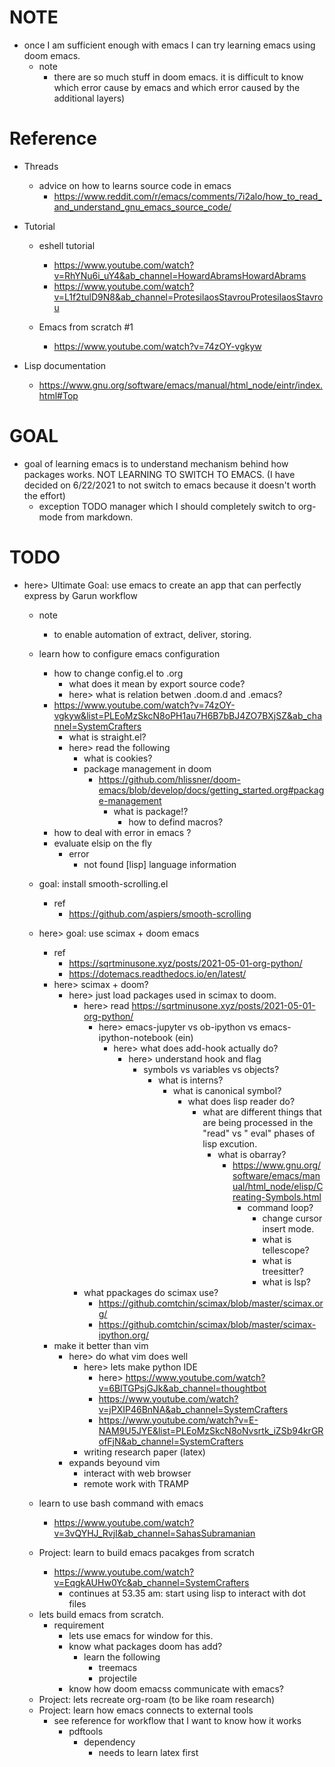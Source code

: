 # NOTE

* once I am sufficient enough with emacs I can try learning emacs using doom emacs. 
    * note 
        * there are so much stuff in doom emacs. it is difficult to know which error cause by emacs and which error caused by the additional layers)


# Reference 

* Threads 
    * advice on how to learns source code in emacs 
        * https://www.reddit.com/r/emacs/comments/7i2alo/how_to_read_and_understand_gnu_emacs_source_code/ 

* Tutorial 
    - eshell tutorial
        - https://www.youtube.com/watch?v=RhYNu6i_uY4&ab_channel=HowardAbramsHowardAbrams
        - https://www.youtube.com/watch?v=L1f2tulD9N8&ab_channel=ProtesilaosStavrouProtesilaosStavrou

    - Emacs from scratch #1
        - https://www.youtube.com/watch?v=74zOY-vgkyw
* Lisp documentation 
    - https://www.gnu.org/software/emacs/manual/html_node/eintr/index.html#Top

# GOAL 

- goal of learning emacs is to understand mechanism behind how packages works. NOT LEARNING TO SWITCH TO EMACS. (I have decided on 6/22/2021 to not switch to emacs because it doesn't worth the effort) 
    *  exception TODO manager which I should completely switch to org-mode from markdown.

# TODO 

* here> Ultimate Goal: use emacs to create an app that can perfectly express by Garun workflow 
    * note
        - to enable automation of extract, deliver, storing.

    * learn how to configure emacs configuration
        * how to change config.el to .org
            * what does it mean by export source code?
            * here> what is relation betwen .doom.d and .emacs?
        * https://www.youtube.com/watch?v=74zOY-vgkyw&list=PLEoMzSkcN8oPH1au7H6B7bBJ4ZO7BXjSZ&ab_channel=SystemCrafters
            * what is straight.el?
            * here> read the following 
                * what is cookies?
                * package management in doom
                    * https://github.com/hlissner/doom-emacs/blob/develop/docs/getting_started.org#package-management
                        * what is package!?
                             * how to defind macros?
        * how to deal with error in emacs ?
        * evaluate elsip on the fly
            * error
                * not found [lisp] language information
    * goal: install smooth-scrolling.el  
        * ref
            * https://github.com/aspiers/smooth-scrolling 

    * here> goal: use scimax + doom emacs 
        * ref 
            * https://sqrtminusone.xyz/posts/2021-05-01-org-python/
            * https://dotemacs.readthedocs.io/en/latest/
        * here> scimax + doom?
            * here> just load packages used in scimax to doom. 
                * here> read https://sqrtminusone.xyz/posts/2021-05-01-org-python/
                    * here> emacs-jupyter vs ob-ipython vs emacs-ipython-notebook (ein)
                        * here> what does add-hook actually do?
                            * here> understand hook and flag
                                * symbols vs variables vs objects?
                                    * what is interns?
                                        * what is canonical symbol?
                                            * what does lisp reader do?
                                                * what are different things that are being processed in the "read" vs " eval" phases of lisp excution.
                                                    * what is obarray?
                                                        * https://www.gnu.org/software/emacs/manual/html_node/elisp/Creating-Symbols.html 
                                                            * command loop?
                                                                * change cursor insert mode.
                                                                * what is tellescope?
                                                                * what is treesitter?
                                                                * what is lsp?
                * what ppackages do scimax use?
                    * https://github.comtchin/scimax/blob/master/scimax.org/
                    * https://github.comtchin/scimax/blob/master/scimax-ipython.org/
        * make it better than vim 
            * here> do what vim does well 
                * here> lets make python IDE
                    * here> https://www.youtube.com/watch?v=6BlTGPsjGJk&ab_channel=thoughtbot
                    * https://www.youtube.com/watch?v=jPXIP46BnNA&ab_channel=SystemCrafters
                    * https://www.youtube.com/watch?v=E-NAM9U5JYE&list=PLEoMzSkcN8oNvsrtk_iZSb94krGRofFjN&ab_channel=SystemCrafters
                * writing research paper (latex)
            * expands beyound vim
                * interact with web browser
                * remote work with TRAMP
    * learn to use bash command with emacs
        * https://www.youtube.com/watch?v=3vQYHJ_RvjI&ab_channel=SahasSubramanian
    * Project: learn to build emacs pacakges from scratch 
        * https://www.youtube.com/watch?v=EqgkAUHw0Yc&ab_channel=SystemCrafters
            * continues at 53.35 am: start using lisp to interact with dot files
    - lets build emacs from scratch.
        * requirement
            * lets use emacs for window for this.
            - know what packages doom has add?
                - learn the following 
                    - treemacs 
                    - projectile
            * know how doom emacss communicate with emacs?
    * Project: lets recreate org-roam (to be like roam research)
    * Project: learn how emacs connects to external tools 
        * see reference for workflow that I want to know how it works
            * pdftools
                * dependency 
                    * needs to learn latex first

